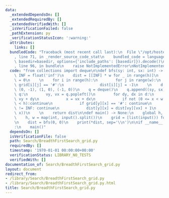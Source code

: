 ```yaml
---
data:
  _extendedDependsOn: []
  _extendedRequiredBy: []
  _extendedVerifiedWith: []
  _isVerificationFailed: false
  _pathExtension: py
  _verificationStatusIcon: ':warning:'
  attributes:
    links: []
  bundledCode: "Traceback (most recent call last):\n  File \"/opt/hostedtoolcache/Python/3.10.6/x64/lib/python3.10/site-packages/onlinejudge_verify/documentation/build.py\"\
    , line 71, in _render_source_code_stat\n    bundled_code = language.bundle(stat.path,\
    \ basedir=basedir, options={'include_paths': [basedir]}).decode()\n  File \"/opt/hostedtoolcache/Python/3.10.6/x64/lib/python3.10/site-packages/onlinejudge_verify/languages/python.py\"\
    , line 96, in bundle\n    raise NotImplementedError\nNotImplementedError\n"
  code: "from collections import deque\n\ndef bfs(sy: int, sx: int) -> list:\n   \
    \ INF = float('inf')\n    dist = [[INF] * w for _ in range(h)]\n    dist[sy][sx]\
    \ = 0\n    \n    for i in range(h):\n        for j in range(w):\n            if\
    \ grid[i][j] == '#':\n                dist[i][j] = -1\n    \n    d = ((0, 1),\
    \ (0, -1), (1, 0), (-1, 0))\n    q = deque()\n    q.append((sy, sx))\n\n    while\
    \ q:\n        vy, vx = q.popleft()\n        for dy, dx in d:\n            y =\
    \ vy + dy\n            x = vx + dx\n            if not (0 <= x < w and 0 <= y\
    \ < h):continue\n            if grid[y][x] == '#': continue\n            if dist[y][x]\
    \ != INF: continue\n            dist[y][x] = dist[vy][vx] + 1\n            q.append((y,\
    \ x))\n    \n    return dist\n\ndef main() -> None:\n    global h, w, grid\n\n\
    \    h, w = map(int, input().split())\n    grid = [list(input()) for _ in range(h)]\n\
    \n    dist = bfs(0, 0)\n    print(*dist, sep='\\n')\n\nif __name__ == \"__main__\"\
    :\n    main()"
  dependsOn: []
  isVerificationFile: false
  path: Search/BreadthFirstSearch_grid.py
  requiredBy: []
  timestamp: '1970-01-01 00:00:00+00:00'
  verificationStatus: LIBRARY_NO_TESTS
  verifiedWith: []
documentation_of: Search/BreadthFirstSearch_grid.py
layout: document
redirect_from:
- /library/Search/BreadthFirstSearch_grid.py
- /library/Search/BreadthFirstSearch_grid.py.html
title: Search/BreadthFirstSearch_grid.py
---
```

